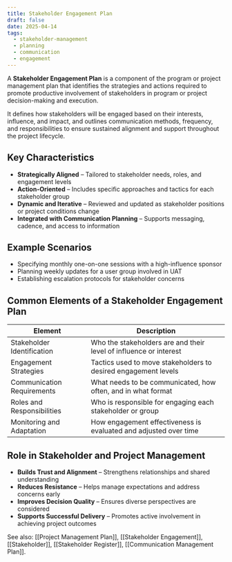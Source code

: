 ```yaml
---
title: Stakeholder Engagement Plan
draft: false
date: 2025-04-14
tags:
  - stakeholder-management
  - planning
  - communication
  - engagement
---
```


A **Stakeholder Engagement Plan** is a component of the program or project management plan that identifies the strategies and actions required to promote productive involvement of stakeholders in program or project decision-making and execution.

It defines how stakeholders will be engaged based on their interests, influence, and impact, and outlines communication methods, frequency, and responsibilities to ensure sustained alignment and support throughout the project lifecycle.

## Key Characteristics

- **Strategically Aligned** – Tailored to stakeholder needs, roles, and engagement levels  
- **Action-Oriented** – Includes specific approaches and tactics for each stakeholder group  
- **Dynamic and Iterative** – Reviewed and updated as stakeholder positions or project conditions change  
- **Integrated with Communication Planning** – Supports messaging, cadence, and access to information  

## Example Scenarios

- Specifying monthly one-on-one sessions with a high-influence sponsor  
- Planning weekly updates for a user group involved in UAT  
- Establishing escalation protocols for stakeholder concerns  

## Common Elements of a Stakeholder Engagement Plan

| Element                     | Description                                                               |
|-----------------------------|---------------------------------------------------------------------------|
| Stakeholder Identification  | Who the stakeholders are and their level of influence or interest         |
| Engagement Strategies       | Tactics used to move stakeholders to desired engagement levels            |
| Communication Requirements  | What needs to be communicated, how often, and in what format              |
| Roles and Responsibilities  | Who is responsible for engaging each stakeholder or group                 |
| Monitoring and Adaptation   | How engagement effectiveness is evaluated and adjusted over time          |

## Role in Stakeholder and Project Management

- **Builds Trust and Alignment** – Strengthens relationships and shared understanding  
- **Reduces Resistance** – Helps manage expectations and address concerns early  
- **Improves Decision Quality** – Ensures diverse perspectives are considered  
- **Supports Successful Delivery** – Promotes active involvement in achieving project outcomes  

See also: [[Project Management Plan]], [[Stakeholder Engagement]], [[Stakeholder]], [[Stakeholder Register]], [[Communication Management Plan]].
